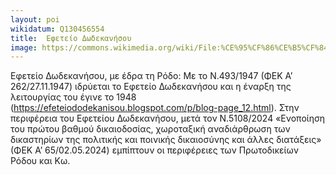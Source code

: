 ```yaml
---
layout: poi
wikidatum: Q130456554
title:  Εφετείο Δωδεκανήσου
image: https://commons.wikimedia.org/wiki/File:%CE%95%CF%86%CE%B5%CF%84%CE%B5%CE%AF%CE%BF_%CE%94%CF%89%CE%B4%CE%B5%CE%BA%CE%B1%CE%BD%CE%AE%CF%83%CE%BF%CF%85.jpg
---
```


Εφετείο Δωδεκανήσου, με έδρα τη Ρόδο:  Με το Ν.493/1947 (ΦΕΚ Α’ 262/27.11.1947) ιδρύεται το Εφετείο Δωδεκανήσου και η έναρξη της λειτουργίας του έγινε το 1948  (https://efeteiododekanisou.blogspot.com/p/blog-page_12.html). Στην περιφέρεια του Εφετείου Δωδεκανήσου, μετά τον Ν.5108/2024 «Ενοποίηση του πρώτου βαθμού δικαιοδοσίας, χωροταξική αναδιάρθρωση των δικαστηρίων της πολιτικής και ποινικής δικαιοσύνης και άλλες διατάξεις» (ΦΕΚ Α’ 65/02.05.2024) εμπίπτουν οι περιφέρειες των Πρωτοδικείων Ρόδου και Κω.
  
